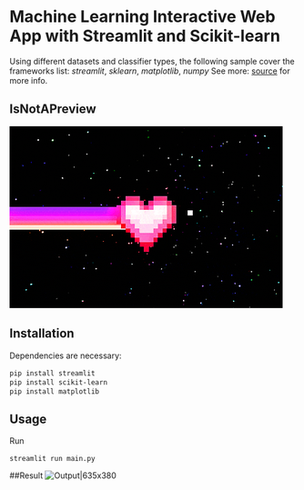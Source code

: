 # Machine Learning Interactive Web App with Streamlit and Scikit-learn
Using different datasets and classifier types, the following sample cover the frameworks list: *streamlit*, *sklearn*, *matplotlib*, *numpy*  See more: [source](https://github.com/patrickloeber/streamlit-demo) for more info.

## IsNotAPreview
![Some cute gif|635x380](data/giphy.gif)


## Installation
Dependencies are necessary: 
```console
pip install streamlit
pip install scikit-learn
pip install matplotlib
```

## Usage
Run
```console
streamlit run main.py
```

##Result
![Output|635x380](data/components_sample.gif)
